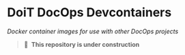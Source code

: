# DoiT DocOps Devcontainers

*Docker container images for use with other DocOps projects*

> 🚧&nbsp;&nbsp;**This repository is under construction**
